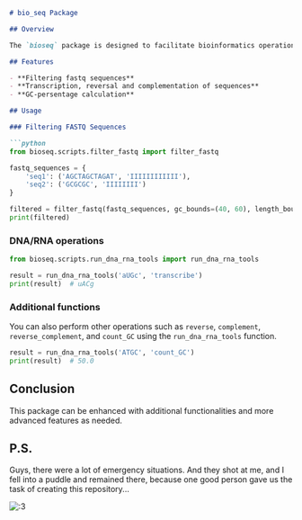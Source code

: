 ```markdown
# bio_seq Package

## Overview

The `bioseq` package is designed to facilitate bioinformatics operations on DNA and RNA sequences. It contains tools for filtering fastq files and performing sequence operations.

## Features

- **Filtering fastq sequences**
- **Transcription, reversal and complementation of sequences**
- **GC-persentage calculation**

## Usage

### Filtering FASTQ Sequences

```python
from bioseq.scripts.filter_fastq import filter_fastq

fastq_sequences = {
    'seq1': ('AGCTAGCTAGAT', 'IIIIIIIIIIII'),
    'seq2': ('GCGCGC', 'IIIIIIII')
}

filtered = filter_fastq(fastq_sequences, gc_bounds=(40, 60), length_bounds=(0, 100), quality_threshold=20)
print(filtered)
```

### DNA/RNA operations

```python
from bioseq.scripts.run_dna_rna_tools import run_dna_rna_tools

result = run_dna_rna_tools('aUGc', 'transcribe')
print(result)  # uACg
```

### Additional functions

You can also perform other operations such as `reverse`, `complement`, `reverse_complement`, and `count_GC` using the `run_dna_rna_tools` function.

```python
result = run_dna_rna_tools('ATGC', 'count_GC')
print(result)  # 50.0
```

## Conclusion

This package can be enhanced with additional functionalities and more advanced features as needed.

## P.S.

Guys, there were a lot of emergency situations. And they shot at me, and I fell into a puddle and remained there, because one good person gave us the task of creating this repository...

![:3](https://cs12.pikabu.ru/post_img/2020/10/29/11/160399913919458667.jpg)
